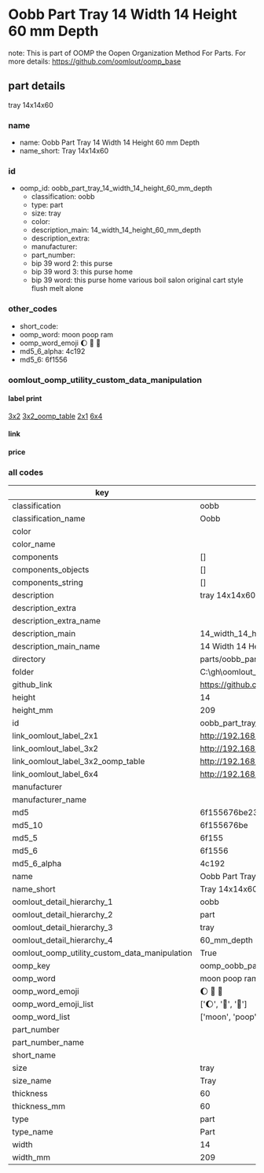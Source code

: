 # Oobb Part Tray 14 Width 14 Height 60 mm Depth  

note: This is part of OOMP the Oopen Organization Method For Parts. For more details: https://github.com/oomlout/oomp_base

##  part details
  



tray 14x14x60



### name
* name: Oobb Part Tray 14 Width 14 Height 60 mm Depth
* name_short: Tray 14x14x60 
### id
* oomp_id: oobb_part_tray_14_width_14_height_60_mm_depth
  * classification: oobb
  * type: part
  * size: tray
  * color: 
  * description_main: 14_width_14_height_60_mm_depth
  * description_extra: 
  * manufacturer: 
  * part_number: 
  * bip 39 word 2: this purse
  * bip 39 word 3: this purse home
  * bip 39 word: this purse home various boil salon original cart style flush melt alone

### other_codes
* short_code: 
* oomp_word: moon poop ram
* oomp_word_emoji :moon: :poop: :ram:
* md5_6_alpha: 4c192
* md5_6: 6f1556






### oomlout_oomp_utility_custom_data_manipulation
#### label print
[3x2](http://192.168.1.245:1112/?label=oomp%204c192)
[3x2_oomp_table](http://192.168.1.108:1112/?label=oomp%204c192)
[2x1](http://192.168.1.242:1112/?label=oomp%204c192)
[6x4](http://192.168.1.55:1112/?label=oomp%204c192)    

#### link

                              

#### price







### all codes 
| key | value |  
| --- | --- |  
| classification | oobb |  
| classification_name | Oobb |  
| color |  |  
| color_name |  |  
| components | [] |  
| components_objects | [] |  
| components_string | [] |  
| description | tray 14x14x60 |  
| description_extra |  |  
| description_extra_name |  |  
| description_main | 14_width_14_height_60_mm_depth |  
| description_main_name | 14 Width 14 Height 60 mm Depth |  
| directory | parts/oobb_part_tray_14_width_14_height_60_mm_depth |  
| folder | C:\gh\oomlout_oobb_version_4_generated_parts\parts\oobb_part_tray_14_width_14_height_60_mm_depth |  
| github_link | https://github.com/oomlout/oomlout_oomp_part_src/tree/main/parts/oobb_part_tray_14_width_14_height_60_mm_depth |  
| height | 14 |  
| height_mm | 209 |  
| id | oobb_part_tray_14_width_14_height_60_mm_depth |  
| link_oomlout_label_2x1 | http://192.168.1.242:1112/?label=oomp%204c192 |  
| link_oomlout_label_3x2 | http://192.168.1.245:1112/?label=oomp%204c192 |  
| link_oomlout_label_3x2_oomp_table | http://192.168.1.108:1112/?label=oomp%204c192 |  
| link_oomlout_label_6x4 | http://192.168.1.55:1112/?label=oomp%204c192 |  
| manufacturer |  |  
| manufacturer_name |  |  
| md5 | 6f155676be231396fa0c8f18da2ba706 |  
| md5_10 | 6f155676be |  
| md5_5 | 6f155 |  
| md5_6 | 6f1556 |  
| md5_6_alpha | 4c192 |  
| name | Oobb Part Tray 14 Width 14 Height 60 mm Depth |  
| name_short | Tray 14x14x60  |  
| oomlout_detail_hierarchy_1 | oobb |  
| oomlout_detail_hierarchy_2 | part |  
| oomlout_detail_hierarchy_3 | tray |  
| oomlout_detail_hierarchy_4 | 60_mm_depth |  
| oomlout_oomp_utility_custom_data_manipulation | True |  
| oomp_key | oomp_oobb_part_tray_14_width_14_height_60_mm_depth |  
| oomp_word | moon poop ram |  
| oomp_word_emoji | :moon: :poop: :ram: |  
| oomp_word_emoji_list | [':moon:', ':poop:', ':ram:'] |  
| oomp_word_list | ['moon', 'poop', 'ram'] |  
| part_number |  |  
| part_number_name |  |  
| short_name |  |  
| size | tray |  
| size_name | Tray |  
| thickness | 60 |  
| thickness_mm | 60 |  
| type | part |  
| type_name | Part |  
| width | 14 |  
| width_mm | 209 |  
